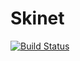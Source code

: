 # Skinet
[![Build Status](https://dev.azure.com/az400certif/Skinet/_apis/build/status%2Fvlouvens.skinet?branchName=main)](https://dev.azure.com/az400certif/Skinet/_build/latest?definitionId=8&branchName=main)
